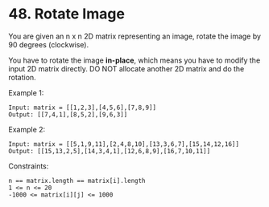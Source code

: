 # 48. Rotate Image

You are given an n x n 2D matrix representing an image, rotate the image by 90 degrees (clockwise).

You have to rotate the image **in-place**, which means you have to modify the input 2D matrix directly. DO NOT allocate another 2D matrix and do the rotation.



Example 1:
```
Input: matrix = [[1,2,3],[4,5,6],[7,8,9]]
Output: [[7,4,1],[8,5,2],[9,6,3]]
```

Example 2:
```
Input: matrix = [[5,1,9,11],[2,4,8,10],[13,3,6,7],[15,14,12,16]]
Output: [[15,13,2,5],[14,3,4,1],[12,6,8,9],[16,7,10,11]]
```

Constraints:
```
n == matrix.length == matrix[i].length
1 <= n <= 20
-1000 <= matrix[i][j] <= 1000
```
